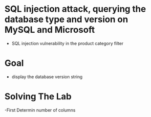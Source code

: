 # SQL injection attack, querying the database type and version on MySQL and Microsoft
- SQL injection vulnerability in the product category filter
# Goal
- display the database version string
# Solving The Lab
-First Determin number of columns
